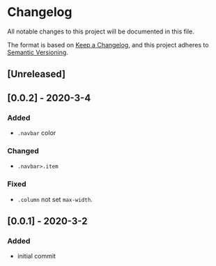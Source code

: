 # Changelog
All notable changes to this project will be documented in this file.

The format is based on [Keep a Changelog](https://keepachangelog.com/en/1.0.0/),
and this project adheres to [Semantic Versioning](https://semver.org/spec/v2.0.0.html).

## [Unreleased]

## [0.0.2] - 2020-3-4
### Added
- `.navbar` color
### Changed
- `.navbar>.item`
### Fixed
- `.column` not set `max-width`.

## [0.0.1] - 2020-3-2
### Added
- initial commit
